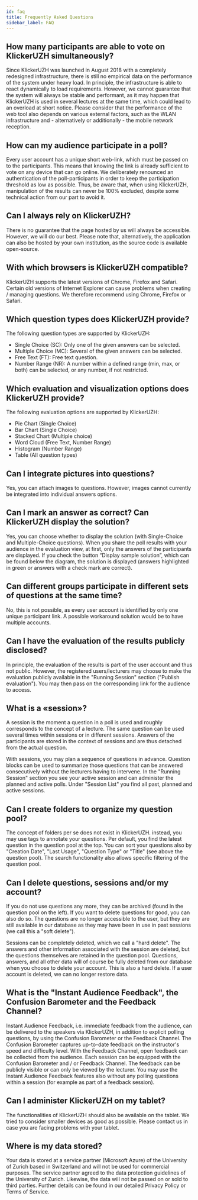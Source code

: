 ```yaml
---
id: faq
title: Frequently Asked Questions
sidebar_label: FAQ
---
```


## How many participants are able to vote on KlickerUZH simultaneously?

Since KlickerUZH was launched in August 2018 with a completely redesigned infrastructure, there is still no empirical data on the performance of the system under heavy load. In principle, the infrastructure is able to react dynamically to load requirements. However, we cannot guarantee that the system will always be stable and performant, as it may happen that KlickerUZH is used in several lectures at the same time, which could lead to an overload at short notice. Please consider that the performance of the web tool also depends on various external factors, such as the WLAN infrastructure and - alternatively or additionally - the mobile network reception.

## How can my audience participate in a poll?

Every user account has a unique short web-link, which must be passed on to the participants. This means that knowing the link is already sufficient to vote on any device that can go online. We deliberately renounced an authentication of the poll-participants in order to keep the participation threshold as low as possible. Thus, be aware that, when using KlickerUZH, manipulation of the results can never be 100% excluded, despite some technical action from our part to avoid it.

## Can I always rely on KlickerUZH?

There is no guarantee that the page hosted by us will always be accessible. However, we will do our best. Please note that, alternatively, the application can also be hosted by your own institution, as the source code is available open-source.

## With which browsers is KlickerUZH compatible?

KlickerUZH supports the latest versions of Chrome, Firefox and Safari. Certain old versions of Internet Explorer can cause problems when creating / managing questions. We therefore recommend using Chrome, Firefox or Safari.

## Which question types does KlickerUZH provide?

The following question types are supported by KlickerUZH:

- Single Choice (SC): Only one of the given answers can be selected.
- Multiple Choice (MC): Several of the given answers can be selected.
- Free Text (FT): Free text question.
- Number Range (NR): A number within a defined range (min, max, or both) can be selected, or any number, if not restricted.

## Which evaluation and visualization options does KlickerUZH provide?

The following evaluation options are supported by KlickerUZH:

- Pie Chart (Single Choice)
- Bar Chart (Single Choice)
- Stacked Chart (Multiple choice)
- Word Cloud (Free Text, Number Range)
- Histogram (Number Range)
- Table (All question types)

## Can I integrate pictures into questions?

Yes, you can attach images to questions. However, images cannot currently be integrated into individual answers options.

## Can I mark an answer as correct? Can KlickerUZH display the solution?

Yes, you can choose whether to display the solution (with Single-Choice and Multiple-Choice questions). When you share the poll results with your audience in the evaluation view, at first, only the answers of the participants are displayed. If you check the button “Display sample solution”, which can be found below the diagram, the solution is displayed (answers highlighted in green or answers with a check mark are correct).

## Can different groups participate in different sets of questions at the same time?

No, this is not possible, as every user account is identified by only one unique participant link. A possible workaround solution would be to have multiple accounts.

## Can I have the evaluation of the results publicly disclosed?

In principle, the evaluation of the results is part of the user account and thus not public. However, the registered users/lecturers may choose to make the evaluation publicly available in the "Running Session" section ("Publish evaluation"). You may then pass on the corresponding link for the audience to access.

## What is a «session»?

A session is the moment a question in a poll is used and roughly corresponds to the concept of a lecture. The same question can be used several times within sessions or in different sessions. Answers of the participants are stored in the context of sessions and are thus detached from the actual question.

With sessions, you may plan a sequence of questions in advance. Question blocks can be used to summarize those questions that can be answered consecutively without the lecturers having to intervene. In the "Running Session" section you see your active session and can administer the planned and active polls. Under "Session List" you find all past, planned and active sessions.

## Can I create folders to organize my question pool?

The concept of folders per se does not exist in KlickerUZH. instead, you may use tags to annotate your questions. Per default, you find the latest question in the question pool at the top. You can sort your questions also by "Creation Date", "Last Usage", "Question Type" or "Title" (see above the question pool). The search functionality also allows specific filtering of the question pool.

## Can I delete questions, sessions and/or my account?

If you do not use questions any more, they can be archived (found in the question pool on the left). If you want to delete questions for good, you can also do so. The questions are no longer accessible to the user, but they are still available in our database as they may have been in use in past sessions (we call this a "soft delete").

Sessions can be completely deleted, which we call a "hard delete". The answers and other information associated with the session are deleted, but the questions themselves are retained in the question pool. Questions, answers, and all other data will of course be fully deleted from our database when you choose to delete your account. This is also a hard delete. If a user account is deleted, we can no longer restore data.

## What is the "Instant Audience Feedback", the Confusion Barometer and the Feedback Channel?

Instant Audience Feedback, i.e. immediate feedback from the audience, can be delivered to the speakers via KlickerUZH, in addition to explicit polling questions, by using the Confusion Barometer or the Feedback Channel. The Confusion Barometer captures up-to-date feedback on the instructor's speed and difficulty level. With the Feedback Channel, open feedback can be collected from the audience. Each session can be equipped with the Confusion Barometer and / or Feedback Channel. The feedback can be publicly visible or can only be viewed by the lecturer. You may use the Instant Audience Feedback features also without any polling questions within a session (for example as part of a feedback session).

## Can I administer KlickerUZH on my tablet?

The functionalities of KlickerUZH should also be available on the tablet. We tried to consider smaller devices as good as possible. Please contact us in case you are facing problems with your tablet.

## Where is my data stored?

Your data is stored at a service partner (Microsoft Azure) of the University of Zurich based in Switzerland and will not be used for commercial purposes. The service partner agreed to the data protection guidelines of the University of Zurich. Likewise, the data will not be passed on or sold to third parties. Further details can be found in our detailed Privacy Policy or Terms of Service.
